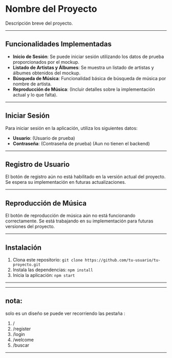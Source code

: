 # Nombre del Proyecto

Descripción breve del proyecto.

---

## Funcionalidades Implementadas

- **Inicio de Sesión**: Se puede iniciar sesión utilizando los datos de prueba proporcionados por el mockup.
- **Listado de Artistas y Álbumes**: Se muestra un listado de artistas y álbumes obtenidos del mockup.
- **Búsqueda de Música**: Funcionalidad básica de búsqueda de música por nombre de artista.
- **Reproducción de Música**: (Incluir detalles sobre la implementación actual y lo que falta).

---

## Iniciar Sesión

Para iniciar sesión en la aplicación, utiliza los siguientes datos:

- **Usuario**: (Usuario de prueba)
- **Contraseña**: (Contraseña de prueba)
  (Aun no tienen el backend)

---

## Registro de Usuario

El botón de registro aún no está habilitado en la versión actual del proyecto. Se espera su implementación en futuras actualizaciones.

---

## Reproducción de Música

El botón de reproducción de música aún no está funcionando correctamente. Se está trabajando en su implementación para futuras versiones del proyecto.

---

## Instalación

1. Clona este repositorio: `git clone https://github.com/tu-usuario/tu-proyecto.git`
2. Instala las dependencias: `npm install`
3. Inicia la aplicación: `npm start`

---

---

## nota:
solo es un diseño se puede ver recorriendo las pestaña : 
 1.   /
 2. /register
 3. /login
 4. /welcome
 5.  /buscar


---

